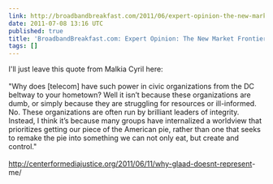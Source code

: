 ```yaml
---
link: http://broadbandbreakfast.com/2011/06/expert-opinion-the-new-market-frontier-in-technology/
date: 2011-07-08 13:16 UTC
published: true
title: 'BroadbandBreakfast.com: Expert Opinion: The New Market Frontier in Technology'
tags: []
---
```


I'll just leave this quote from Malkia Cyril here:<br><br>"Why does [telecom] have such power in civic organizations from the DC beltway to your hometown? Well it isn’t because these organizations are dumb, or simply because they are struggling for resources or ill-informed. No. These organizations are often run by brilliant leaders of integrity. Instead, I think it’s because many groups have internalized a worldview that prioritizes getting our piece of the American pie, rather than one that seeks to remake the pie into something we can not only eat, but create and control."<br><br><a href="http://centerformediajustice.org/2011/06/11/why-glaad-doesnt-represent-me/">http://centerformediajustice.org/2011/06/11/why-glaad-doesnt-represent<wbr>-me/</a>
